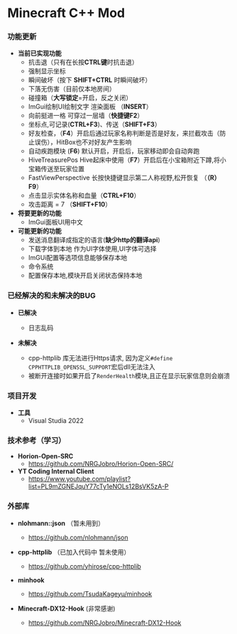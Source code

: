 ﻿# Minecraft  C++ Mod

### **功能更新**

- **当前已实现功能**
  - 抗击退（只有在长按**CTRL键**时抗击退）
  - 强制显示坐标
  - 瞬间破坏（按下 **SHIFT+CTRL** 时瞬间破坏）
  - 下落无伤害（目前仅本地房间）
  - 碰撞箱（**大写锁定**=开启，反之关闭）
  - ImGui绘制UI绘制文字 渲染面板 （**INSERT**）
  - 向前挺进一格 可穿过一层墙（**快捷键F2**）
  - 坐标点,可记录(**CTRL+F3**)、传送（**SHIFT+F3**）
  - 好友检查，（**F4**）开启后通过玩家名称判断是否是好友，来拦截攻击（防止误伤），HitBox也不对好友产生影响
  - 自动疾跑模块 (**F6**) 默认开启，开启后，玩家移动即会自动奔跑
  - HiveTreasurePos Hive起床中使用（**F7**）开启后在小宝箱附近下蹲,将小宝箱传送至玩家位置
  - FastViewPerspective 长按快捷键显示第二人称视野,松开恢复 （**（R）F9**）
  - 点击显示实体名称和血量（**CTRL+F10**）
  - 攻击距离 = 7 （**SHIFT+F10**）
- **将要更新的功能**
  - ImGui面板UI用中文
- **可能更新的功能**
  - 发送消息翻译成指定的语言(**缺少http的翻译api**)
  - 下载字体到本地 作为UI字体使用,UI字体可选择
  - ImGUi配置等选项信息能够保存本地
  - 命令系统
  - 配置保存本地,模块开启关闭状态保持本地
  
### **已经解决的和未解决的BUG**
- **已解决**
  - 日志乱码

- **未解决**
  - cpp-httplib 库无法进行Https请求, 因为定义`#define CPPHTTPLIB_OPENSSL_SUPPORT`宏后dll无法注入
  - 被断开连接时如果开启了`RenderHealth`模块,且正在显示玩家信息则会崩溃
  
### **项目开发**
- **工具**
  - Visual Studia 2022

### **技术参考（学习）**
- **Horion-Open-SRC**
  - https://github.com/NRGJobro/Horion-Open-SRC/
- **YT Coding Internal Client**
  - https://www.youtube.com/playlist?list=PL9mZGNEJquY77cTy1eNOLs12BsVK5zA-P

### **外部库**
- **nlohmann::json** （暂未用到）
  - https://github.com/nlohmann/json
  
- **cpp-httplib** （已加入代码中 暂未使用）
  - https://github.com/yhirose/cpp-httplib

- **minhook**
  - https://github.com/TsudaKageyu/minhook

- **Minecraft-DX12-Hook** (非常感谢)
  - https://github.com/NRGJobro/Minecraft-DX12-Hook
